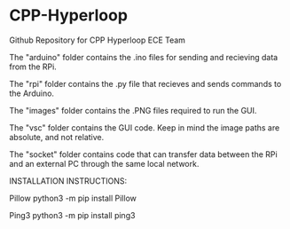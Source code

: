# CPP-Hyperloop
Github Repository for CPP Hyperloop ECE Team

The "arduino" folder contains the .ino files for sending and recieving data from the RPi.

The "rpi" folder contains the .py file that recieves and sends commands to the Arduino.

The "images" folder contains the .PNG files required to run the GUI.

The "vsc" folder contains the GUI code. Keep in mind the image paths are absolute, and not relative.

The "socket" folder contains code that can transfer data between the RPi and an external PC through the same local network.

INSTALLATION INSTRUCTIONS:

Pillow
python3 -m pip install Pillow

Ping3 
python3 -m pip install ping3